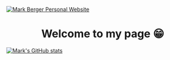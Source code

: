 [![Mark Berger Personal Website](static/header.png)](https://maberger.nl)

<h1 align="center">Welcome to my page 😁</h1>

[![Mark's GitHub stats](https://github-readme-stats.vercel.app/api?username=mabergerx)](https://github.com/anuraghazra/github-readme-stats)
